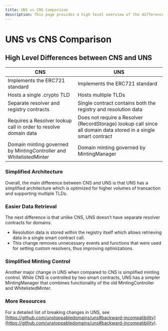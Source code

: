 ```yaml
---
title: UNS vs CNS Comparison
description: This page provides a high level overview of the differences between UNS and CNS.
---
```


# UNS vs CNS Comparison

## High Level Differences between CNS and UNS

| CNS                                                                | UNS                                                                                                             |
| ------------------------------------------------------------------ | --------------------------------------------------------------------------------------------------------------- |
| Implements the ERC721 standard                                     | Implements the ERC721 standard                                                                                  |
| Hosts a single .crypto TLD                                         | Hosts multiple TLDs                                                                                             |
| Separate resolver and registry contracts                           | Single contract contains both the registry and resolution data                                                  |
| Requires a Resolver lookup call in order to resolve domain data    | Does not require a Resolver (RecordStorage) lookup call since all domain data stored in a single smart contract |
| Domain minting governed by MintingController and WhitelistedMinter | Domain minting governed by MintingManager                                                                       |

### Simplified Architecture

Overall, the main difference between CNS and UNS is that UNS has a simplified architecture which is optimized for higher volumes of transaction and supporting multiple TLDs.

### Easier Data Retrieval

The next difference is that unlike CNS, UNS doesn’t have separate resolver contracts for domains.

* Resolution data is stored within the registry itself which allows retrieving data in a single smart contract call.
* This change removes unnecessary events and functions that were used for setting custom resolvers, thus improving optimizations.

### Simplified Minting Control

Another major change in UNS when compared to CNS is simplified minting control. While CNS is controlled by two smart contracts, UNS has a simpler MintingManager that combines functionality of the old MintingController and WhitelistedMinter.


### More Resources

For a detailed list of breaking changes in UNS, see [https://github.com/unstoppabledomains/uns#backward-incompatibility](https://github.com/unstoppabledomains/uns#backward-incompatibility).

